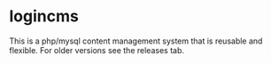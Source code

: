 # logincms
This is a php/mysql content management system that is reusable and flexible. For older versions see the releases tab.
